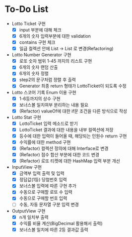 # To-Do List
- Lotto Ticket 구현
    - [x] input 부분에 대해 체크
    - [x] 6개의 숫자 입력부분에 대한 validation
    - [x] contains 구현 체크
    - [x] 일급 컬렉션 안에 List<String> -> List<Integer> 로 변경(Refactoring)
 
- Lotto Number Generator 구현
    - [x] 로또 숫자 범위 1-45 까지의 리스트 구현
    - [x] 6개의 숫자 랜덤 산출
    - [x] 6개의 숫자 정렬
    - [x] step2의 문구처럼 정렬 후 출력
    - [x] Generator 최종 return 형태가 LottoTicket이 되도록 수정

- Lotto 스코어 기록 Enum 이용 구현
    - [x] 1-6등까지의 상수 구현
    - [x] 보너스볼 일치여부 분리하는 내용 필요
    - [x] (Refactor) valueOf에 대한 if문 조건을 다른 방식으로 작성
    
- Lotto Stat 구현
    - [x] LottoTicket 입력 메소드로 받기
    - [x] LottoTicket 결과에 대한 내용을 내부 컬렉션에 저장
    - [x] 등수에 대한 입력이 들어올 때, 해당되는 인원수 return 구현
    - [x] 수익률에 대한 method 구현
    - [x] (Refactor) 컬렉션 정의에 대해 Interface로 변경
    - [x] (Refactor) 점수 합산 부분에 대한 코드 변경
    - [x] (Refactor) 로또 티켓에 대한 HashMap 입력 부분 개선
    
- InputView 구현
    - [x] 금액부 입력 출력 및 입력
    - [x] 정답값(1등) 당첨번호 입력
    - [x] 보너스볼 입력에 따른 구현 추가
    - [x] 수동으로 구매할 로또 수 입력
    - [x] 수동으로 구매할 번호 입력
    - [ ] 수동, 자동 문자열 구분 입력 변경
 
- OutputView 구현
    - [x] n개 일치부 출력
    - [x] 수익률 비율 계산(BigDecimal 활용해서 출력)
    - [x] 보너스볼 일치에 따른 2등 결과값 출력